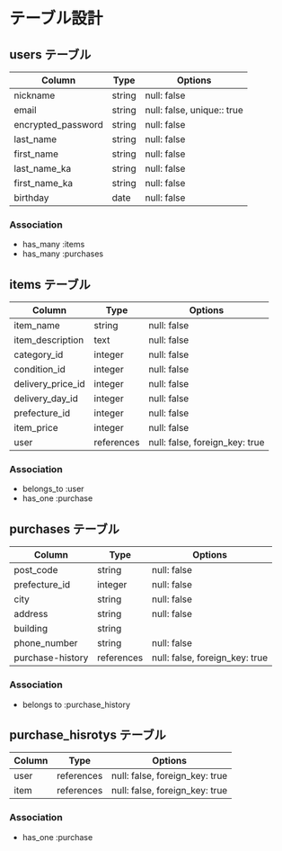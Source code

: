 # テーブル設計

## users テーブル

| Column                          | Type   | Options                     |
| ------------------------------- | ------ | --------------------------- |
| nickname                        | string  | null: false                |
| email                           | string  | null: false, unique:: true |
| encrypted_password              | string  | null: false                |
| last_name                       | string  | null: false                |
| first_name                      | string  | null: false                |
| last_name_ka                    | string  | null: false                |
| first_name_ka                   | string  | null: false                |
| birthday                        | date    | null: false                |

### Association

- has_many :items
- has_many :purchases


## items テーブル

| Column            | Type       | Options                        |
| ----------------- | ---------- | ------------------------------ |
| item_name         | string     | null: false                    |
| item_description  | text       | null: false                    |
| category_id       | integer    | null: false                    |
| condition_id      | integer    | null: false                    |
| delivery_price_id | integer    | null: false                    |
| delivery_day_id   | integer    | null: false                    |
| prefecture_id     | integer    | null: false                    |
| item_price        | integer    | null: false                    |
| user              | references | null: false, foreign_key: true |

### Association

- belongs_to :user
- has_one :purchase


## purchases テーブル

| Column          | Type       | Options                        |
| --------------- | ---------- | ------------------------------ |
| post_code       | string     | null: false                    |
| prefecture_id   | integer    | null: false                    |
| city            | string     | null: false                    |
| address         | string     | null: false                    |
| building        | string     |                                |         
| phone_number    | string     | null: false                    |
| purchase-history | references | null: false, foreign_key: true|

### Association

- belongs to :purchase_history


## purchase_hisrotys テーブル

| Column          | Type       | Options                        |
| --------------- | ---------- | ------------------------------ |
| user            | references | null: false, foreign_key: true |
| item            | references | null: false, foreign_key: true |

### Association

- has_one :purchase